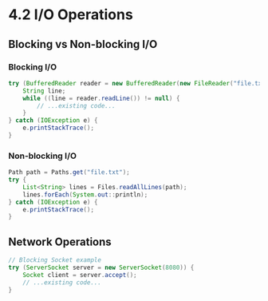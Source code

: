 # 4.2 I/O Operations

## Blocking vs Non-blocking I/O
### Blocking I/O
```java
try (BufferedReader reader = new BufferedReader(new FileReader("file.txt"))) {
    String line;
    while ((line = reader.readLine()) != null) {
        // ...existing code...
    }
} catch (IOException e) {
    e.printStackTrace();
}
```

### Non-blocking I/O
```java
Path path = Paths.get("file.txt");
try {
    List<String> lines = Files.readAllLines(path);
    lines.forEach(System.out::println);
} catch (IOException e) {
    e.printStackTrace();
}
```

## Network Operations
```java
// Blocking Socket example
try (ServerSocket server = new ServerSocket(8080)) {
    Socket client = server.accept();
    // ...existing code...
}
```